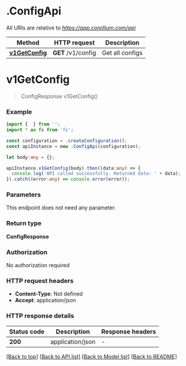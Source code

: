 # .ConfigApi

All URIs are relative to *https://app.corellium.com/api*

Method | HTTP request | Description
------------- | ------------- | -------------
[**v1GetConfig**](ConfigApi.md#v1GetConfig) | **GET** /v1/config | Get all configs


# **v1GetConfig**
> ConfigResponse v1GetConfig()


### Example


```typescript
import {  } from '';
import * as fs from 'fs';

const configuration = .createConfiguration();
const apiInstance = new .ConfigApi(configuration);

let body:any = {};

apiInstance.v1GetConfig(body).then((data:any) => {
  console.log('API called successfully. Returned data: ' + data);
}).catch((error:any) => console.error(error));
```


### Parameters
This endpoint does not need any parameter.


### Return type

**ConfigResponse**

### Authorization

No authorization required

### HTTP request headers

 - **Content-Type**: Not defined
 - **Accept**: application/json


### HTTP response details
| Status code | Description | Response headers |
|-------------|-------------|------------------|
**200** | application/json |  -  |

[[Back to top]](#) [[Back to API list]](README.md#documentation-for-api-endpoints) [[Back to Model list]](README.md#documentation-for-models) [[Back to README]](README.md)


